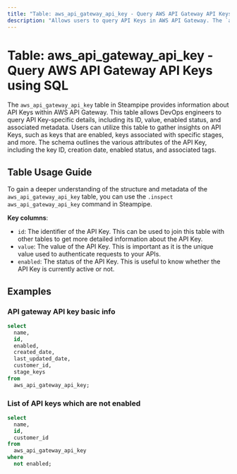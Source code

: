 ```yaml
---
title: "Table: aws_api_gateway_api_key - Query AWS API Gateway API Keys using SQL"
description: "Allows users to query API Keys in AWS API Gateway. The `aws_api_gateway_api_key` table in Steampipe provides information about API Keys within AWS API Gateway. This table allows DevOps engineers to query API Key-specific details, including its ID, value, enabled status, and associated metadata. Users can utilize this table to gather insights on API Keys, such as keys that are enabled, keys associated with specific stages, and more. The schema outlines the various attributes of the API Key, including the key ID, creation date, enabled status, and associated tags."
---
```


# Table: aws_api_gateway_api_key - Query AWS API Gateway API Keys using SQL

The `aws_api_gateway_api_key` table in Steampipe provides information about API Keys within AWS API Gateway. This table allows DevOps engineers to query API Key-specific details, including its ID, value, enabled status, and associated metadata. Users can utilize this table to gather insights on API Keys, such as keys that are enabled, keys associated with specific stages, and more. The schema outlines the various attributes of the API Key, including the key ID, creation date, enabled status, and associated tags.

## Table Usage Guide

To gain a deeper understanding of the structure and metadata of the `aws_api_gateway_api_key` table, you can use the `.inspect aws_api_gateway_api_key` command in Steampipe.

**Key columns**:

- `id`: The identifier of the API Key. This can be used to join this table with other tables to get more detailed information about the API Key.
- `value`: The value of the API Key. This is important as it is the unique value used to authenticate requests to your APIs.
- `enabled`: The status of the API Key. This is useful to know whether the API Key is currently active or not.

## Examples

### API gateway API key basic info

```sql
select
  name,
  id,
  enabled,
  created_date,
  last_updated_date,
  customer_id,
  stage_keys
from
  aws_api_gateway_api_key;
```


### List of API keys which are not enabled

```sql
select
  name,
  id,
  customer_id
from
  aws_api_gateway_api_key
where
  not enabled;
```
